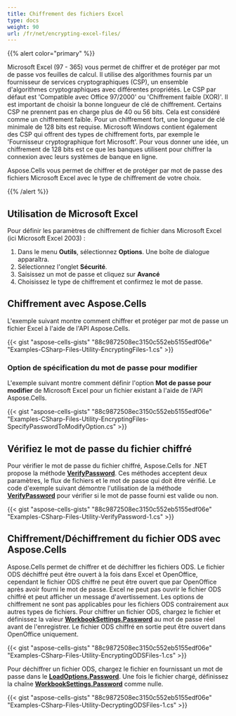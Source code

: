 ```yaml
---
title: Chiffrement des fichiers Excel
type: docs
weight: 90
url: /fr/net/encrypting-excel-files/
---
```


{{% alert color="primary" %}}

Microsoft Excel (97 - 365) vous permet de chiffrer et de protéger par mot de passe vos feuilles de calcul. Il utilise des algorithmes fournis par un fournisseur de services cryptographiques (CSP), un ensemble d'algorithmes cryptographiques avec différentes propriétés. Le CSP par défaut est 'Compatible avec Office 97/2000' ou 'Chiffrement faible (XOR)'. Il est important de choisir la bonne longueur de clé de chiffrement. Certains CSP ne prennent pas en charge plus de 40 ou 56 bits. Cela est considéré comme un chiffrement faible. Pour un chiffrement fort, une longueur de clé minimale de 128 bits est requise. Microsoft Windows contient également des CSP qui offrent des types de chiffrement forts, par exemple le 'Fournisseur cryptographique fort Microsoft'. Pour vous donner une idée, un chiffrement de 128 bits est ce que les banques utilisent pour chiffrer la connexion avec leurs systèmes de banque en ligne.

Aspose.Cells vous permet de chiffrer et de protéger par mot de passe des fichiers Microsoft Excel avec le type de chiffrement de votre choix.

{{% /alert %}}

## **Utilisation de Microsoft Excel**

Pour définir les paramètres de chiffrement de fichier dans Microsoft Excel (ici Microsoft Excel 2003) :

1. Dans le menu **Outils**, sélectionnez **Options**. Une boîte de dialogue apparaîtra.
1. Sélectionnez l'onglet **Sécurité**.
1. Saisissez un mot de passe et cliquez sur **Avancé**
1. Choisissez le type de chiffrement et confirmez le mot de passe.

## **Chiffrement avec Aspose.Cells**

L'exemple suivant montre comment chiffrer et protéger par mot de passe un fichier Excel à l'aide de l'API Aspose.Cells.

{{< gist "aspose-cells-gists" "88c9872508ec3150c552eb5155edf06e" "Examples-CSharp-Files-Utility-EncryptingFiles-1.cs" >}}

### **Option de spécification du mot de passe pour modifier**

L'exemple suivant montre comment définir l'option **Mot de passe pour modifier** de Microsoft Excel pour un fichier existant à l'aide de l'API Aspose.Cells.

{{< gist "aspose-cells-gists" "88c9872508ec3150c552eb5155edf06e" "Examples-CSharp-Files-Utility-EncryptingFiles-SpecifyPasswordToModifyOption.cs" >}}

## **Vérifiez le mot de passe du fichier chiffré**

Pour vérifier le mot de passe du fichier chiffré, Aspose.Cells for .NET propose la méthode [**VerifyPassword**](https://reference.aspose.com/cells/net/aspose.cells/fileformatutil/methods/verifypassword). Ces méthodes acceptent deux paramètres, le flux de fichiers et le mot de passe qui doit être vérifié.
Le code d'exemple suivant démontre l'utilisation de la méthode [**VerifyPassword**](https://reference.aspose.com/cells/net/aspose.cells/fileformatutil/methods/verifypassword) pour vérifier si le mot de passe fourni est valide ou non.

{{< gist "aspose-cells-gists" "88c9872508ec3150c552eb5155edf06e" "Examples-CSharp-Files-Utility-VerifyPassword-1.cs" >}}

## **Chiffrement/Déchiffrement du fichier ODS avec Aspose.Cells**

Aspose.Cells permet de chiffrer et de déchiffrer les fichiers ODS. Le fichier ODS déchiffré peut être ouvert à la fois dans Excel et OpenOffice, cependant le fichier ODS chiffré ne peut être ouvert que par OpenOffice après avoir fourni le mot de passe. Excel ne peut pas ouvrir le fichier ODS chiffré et peut afficher un message d'avertissement. Les options de chiffrement ne sont pas applicables pour les fichiers ODS contrairement aux autres types de fichiers. Pour chiffrer un fichier ODS, chargez le fichier et définissez la valeur [**WorkbookSettings.Password**](https://reference.aspose.com/cells/net/aspose.cells/workbooksettings/properties/password) au mot de passe réel avant de l'enregistrer. Le fichier ODS chiffré en sortie peut être ouvert dans OpenOffice uniquement.

{{< gist "aspose-cells-gists" "88c9872508ec3150c552eb5155edf06e" "Examples-CSharp-Files-Utility-EncryptingODSFiles-1.cs" >}}

Pour déchiffrer un fichier ODS, chargez le fichier en fournissant un mot de passe dans le [**LoadOptions.Password**](https://reference.aspose.com/cells/net/aspose.cells/loadoptions/properties/password). Une fois le fichier chargé, définissez la chaîne [**WorkbookSettings.Password**](https://reference.aspose.com/cells/net/aspose.cells/workbooksettings/properties/password) comme nulle.

{{< gist "aspose-cells-gists" "88c9872508ec3150c552eb5155edf06e" "Examples-CSharp-Files-Utility-DecryptingODSFiles-1.cs" >}}
